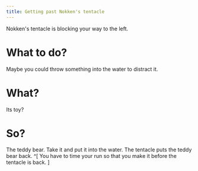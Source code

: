 ```yaml
---
title: Getting past Nokken's tentacle
---
```


Nokken's tentacle is blocking your way to the left.

# What to do?
Maybe you could throw something into the water to distract it.

# What?
Its toy?

# So?
The teddy bear. Take it and put it into the water. The tentacle puts the teddy bear back. ^[ You have to time your run so that you make it before the tentacle is back. ]
